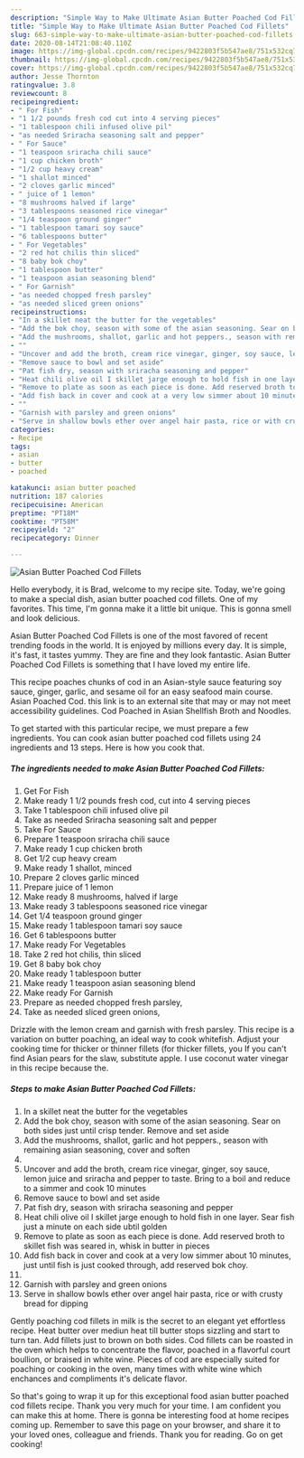 ```yaml
---
description: "Simple Way to Make Ultimate Asian Butter Poached Cod Fillets"
title: "Simple Way to Make Ultimate Asian Butter Poached Cod Fillets"
slug: 663-simple-way-to-make-ultimate-asian-butter-poached-cod-fillets
date: 2020-08-14T21:08:40.110Z
image: https://img-global.cpcdn.com/recipes/9422803f5b547ae8/751x532cq70/asian-butter-poached-cod-fillets-recipe-main-photo.jpg
thumbnail: https://img-global.cpcdn.com/recipes/9422803f5b547ae8/751x532cq70/asian-butter-poached-cod-fillets-recipe-main-photo.jpg
cover: https://img-global.cpcdn.com/recipes/9422803f5b547ae8/751x532cq70/asian-butter-poached-cod-fillets-recipe-main-photo.jpg
author: Jesse Thornton
ratingvalue: 3.8
reviewcount: 8
recipeingredient:
- " For Fish"
- "1 1/2 pounds fresh cod cut into 4 serving pieces"
- "1 tablespoon chili infused olive pil"
- "as needed Sriracha seasoning salt and pepper"
- " For Sauce"
- "1 teaspoon sriracha chili sauce"
- "1 cup chicken broth"
- "1/2 cup heavy cream"
- "1 shallot minced"
- "2 cloves garlic minced"
- " juice of 1 lemon"
- "8 mushrooms halved if large"
- "3 tablespoons seasoned rice vinegar"
- "1/4 teaspoon ground ginger"
- "1 tablespoon tamari soy sauce"
- "6 tablespoons butter"
- " For Vegetables"
- "2 red hot chilis thin sliced"
- "8 baby bok choy"
- "1 tablespoon butter"
- "1 teaspoon asian seasoning blend"
- " For Garnish"
- "as needed chopped fresh parsley"
- "as needed sliced green onions"
recipeinstructions:
- "In a skillet neat the butter for the vegetables"
- "Add the bok choy, season with some of the asian seasoning. Sear on both sides just until crisp tender. Remove and set aside"
- "Add the mushrooms, shallot, garlic and hot peppers., season with remaining asian seasoning, cover and soften"
- ""
- "Uncover and add the broth, cream rice vinegar, ginger, soy sauce, lemon juice and sriracha and pepper to taste. Bring to a boil and reduce to a simmer and cook 10 minutes"
- "Remove sauce to bowl and set aside"
- "Pat fish dry, season with sriracha seasoning and pepper"
- "Heat chili olive oil I skillet jarge enough to hold fish in one layer. Sear fish just a minute on each side ubtil golden"
- "Remove to plate as soon as each piece is done. Add reserved broth to skillet fish was seared in, whisk in butter in pieces"
- "Add fish back in cover and cook at a very low simmer about 10 minutes, just until fish is just cooked through, add reserved bok choy."
- ""
- "Garnish with parsley and green onions"
- "Serve in shallow bowls ether over angel hair pasta, rice or with crusty bread for dipping"
categories:
- Recipe
tags:
- asian
- butter
- poached

katakunci: asian butter poached 
nutrition: 187 calories
recipecuisine: American
preptime: "PT18M"
cooktime: "PT58M"
recipeyield: "2"
recipecategory: Dinner

---
```



![Asian Butter Poached Cod Fillets](https://img-global.cpcdn.com/recipes/9422803f5b547ae8/751x532cq70/asian-butter-poached-cod-fillets-recipe-main-photo.jpg)

Hello everybody, it is Brad, welcome to my recipe site. Today, we're going to make a special dish, asian butter poached cod fillets. One of my favorites. This time, I'm gonna make it a little bit unique. This is gonna smell and look delicious.

Asian Butter Poached Cod Fillets is one of the most favored of recent trending foods in the world. It is enjoyed by millions every day. It is simple, it's fast, it tastes yummy. They are fine and they look fantastic. Asian Butter Poached Cod Fillets is something that I have loved my entire life.

This recipe poaches chunks of cod in an Asian-style sauce featuring soy sauce, ginger, garlic, and sesame oil for an easy seafood main course. Asian Poached Cod. this link is to an external site that may or may not meet accessibility guidelines. Cod Poached in Asian Shellfish Broth and Noodles.


To get started with this particular recipe, we must prepare a few ingredients. You can cook asian butter poached cod fillets using 24 ingredients and 13 steps. Here is how you cook that.

<!--inarticleads1-->

##### The ingredients needed to make Asian Butter Poached Cod Fillets:

1. Get  For Fish
1. Make ready 1 1/2 pounds fresh cod, cut into 4 serving pieces
1. Take 1 tablespoon chili infused olive pil
1. Take as needed Sriracha seasoning salt and pepper
1. Take  For Sauce
1. Prepare 1 teaspoon sriracha chili sauce
1. Make ready 1 cup chicken broth
1. Get 1/2 cup heavy cream
1. Make ready 1 shallot, minced
1. Prepare 2 cloves garlic minced
1. Prepare  juice of 1 lemon
1. Make ready 8 mushrooms, halved if large
1. Make ready 3 tablespoons seasoned rice vinegar
1. Get 1/4 teaspoon ground ginger
1. Make ready 1 tablespoon tamari soy sauce
1. Get 6 tablespoons butter
1. Make ready  For Vegetables
1. Take 2 red hot chilis, thin sliced
1. Get 8 baby bok choy
1. Make ready 1 tablespoon butter
1. Make ready 1 teaspoon asian seasoning blend
1. Make ready  For Garnish
1. Prepare as needed chopped fresh parsley,
1. Take as needed sliced green onions,


Drizzle with the lemon cream and garnish with fresh parsley. This recipe is a variation on butter poaching, an ideal way to cook whitefish. Adjust your cooking time for thicker or thinner fillets (for thicker fillets, you If you can&#39;t find Asian pears for the slaw, substitute apple. I use coconut water vinegar in this recipe because the. 

<!--inarticleads2-->

##### Steps to make Asian Butter Poached Cod Fillets:

1. In a skillet neat the butter for the vegetables
1. Add the bok choy, season with some of the asian seasoning. Sear on both sides just until crisp tender. Remove and set aside
1. Add the mushrooms, shallot, garlic and hot peppers., season with remaining asian seasoning, cover and soften
1. 
1. Uncover and add the broth, cream rice vinegar, ginger, soy sauce, lemon juice and sriracha and pepper to taste. Bring to a boil and reduce to a simmer and cook 10 minutes
1. Remove sauce to bowl and set aside
1. Pat fish dry, season with sriracha seasoning and pepper
1. Heat chili olive oil I skillet jarge enough to hold fish in one layer. Sear fish just a minute on each side ubtil golden
1. Remove to plate as soon as each piece is done. Add reserved broth to skillet fish was seared in, whisk in butter in pieces
1. Add fish back in cover and cook at a very low simmer about 10 minutes, just until fish is just cooked through, add reserved bok choy.
1. 
1. Garnish with parsley and green onions
1. Serve in shallow bowls ether over angel hair pasta, rice or with crusty bread for dipping


Gently poaching cod fillets in milk is the secret to an elegant yet effortless recipe. Heat butter over mediun heat till butter stops sizzling and start to turn tan. Add fillets just to brown on both sides. Cod fillets can be roasted in the oven which helps to concentrate the flavor, poached in a flavorful court boullion, or braised in white wine. Pieces of cod are especially suited for poaching or cooking in the oven, many times with white wine which enchances and compliments it&#39;s delicate flavor. 

So that's going to wrap it up for this exceptional food asian butter poached cod fillets recipe. Thank you very much for your time. I am confident you can make this at home. There is gonna be interesting food at home recipes coming up. Remember to save this page on your browser, and share it to your loved ones, colleague and friends. Thank you for reading. Go on get cooking!
